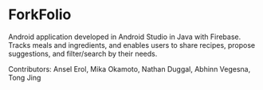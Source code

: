 # ForkFolio

Android application developed in Android Studio in Java with Firebase. Tracks meals and ingredients, and enables users to share recipes, propose suggestions, and filter/search by their needs.

Contributors: Ansel Erol, Mika Okamoto, Nathan Duggal, Abhinn Vegesna, Tong Jing
